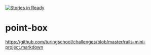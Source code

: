 [![Stories in Ready](https://badge.waffle.io/acareaga/point-box.png?label=ready&title=Ready)](https://waffle.io/acareaga/point-box)
# point-box

https://github.com/turingschool/challenges/blob/master/rails-mini-project.markdown
